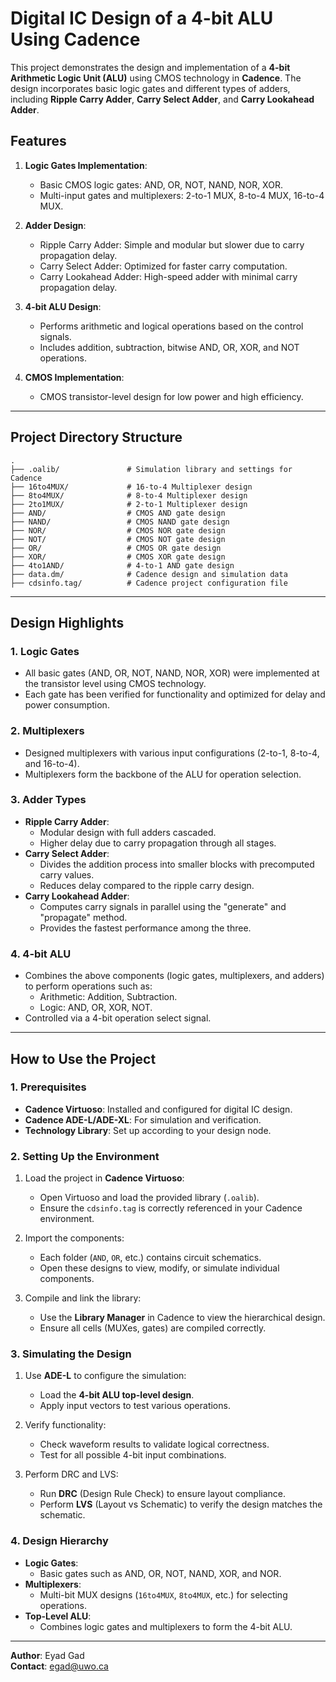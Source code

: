 # Digital IC Design of a 4-bit ALU Using Cadence

This project demonstrates the design and implementation of a **4-bit Arithmetic Logic Unit (ALU)** using CMOS technology in **Cadence**. The design incorporates basic logic gates and different types of adders, including **Ripple Carry Adder**, **Carry Select Adder**, and **Carry Lookahead Adder**.

## Features

1. **Logic Gates Implementation**: 
   - Basic CMOS logic gates: AND, OR, NOT, NAND, NOR, XOR.
   - Multi-input gates and multiplexers: 2-to-1 MUX, 8-to-4 MUX, 16-to-4 MUX.

2. **Adder Design**:
   - Ripple Carry Adder: Simple and modular but slower due to carry propagation delay.
   - Carry Select Adder: Optimized for faster carry computation.
   - Carry Lookahead Adder: High-speed adder with minimal carry propagation delay.

3. **4-bit ALU Design**:
   - Performs arithmetic and logical operations based on the control signals.
   - Includes addition, subtraction, bitwise AND, OR, XOR, and NOT operations.

4. **CMOS Implementation**:
   - CMOS transistor-level design for low power and high efficiency.

---

## Project Directory Structure

```plaintext
.
├── .oalib/               # Simulation library and settings for Cadence
├── 16to4MUX/             # 16-to-4 Multiplexer design
├── 8to4MUX/              # 8-to-4 Multiplexer design
├── 2to1MUX/              # 2-to-1 Multiplexer design
├── AND/                  # CMOS AND gate design
├── NAND/                 # CMOS NAND gate design
├── NOR/                  # CMOS NOR gate design
├── NOT/                  # CMOS NOT gate design
├── OR/                   # CMOS OR gate design
├── XOR/                  # CMOS XOR gate design
├── 4to1AND/              # 4-to-1 AND gate design
├── data.dm/              # Cadence design and simulation data
├── cdsinfo.tag/          # Cadence project configuration file
```

---

## Design Highlights

### 1. **Logic Gates**
   - All basic gates (AND, OR, NOT, NAND, NOR, XOR) were implemented at the transistor level using CMOS technology.
   - Each gate has been verified for functionality and optimized for delay and power consumption.

### 2. **Multiplexers**
   - Designed multiplexers with various input configurations (2-to-1, 8-to-4, and 16-to-4).
   - Multiplexers form the backbone of the ALU for operation selection.

### 3. **Adder Types**
   - **Ripple Carry Adder**:
     - Modular design with full adders cascaded.
     - Higher delay due to carry propagation through all stages.
   - **Carry Select Adder**:
     - Divides the addition process into smaller blocks with precomputed carry values.
     - Reduces delay compared to the ripple carry design.
   - **Carry Lookahead Adder**:
     - Computes carry signals in parallel using the "generate" and "propagate" method.
     - Provides the fastest performance among the three.

### 4. **4-bit ALU**
   - Combines the above components (logic gates, multiplexers, and adders) to perform operations such as:
     - Arithmetic: Addition, Subtraction.
     - Logic: AND, OR, XOR, NOT.
   - Controlled via a 4-bit operation select signal.

---

## How to Use the Project

### 1. Prerequisites
- **Cadence Virtuoso**: Installed and configured for digital IC design.
- **Cadence ADE-L/ADE-XL**: For simulation and verification.
- **Technology Library**: Set up according to your design node.

### 2. Setting Up the Environment
1. Load the project in **Cadence Virtuoso**:
   - Open Virtuoso and load the provided library (`.oalib`).
   - Ensure the `cdsinfo.tag` is correctly referenced in your Cadence environment.

2. Import the components:
   - Each folder (`AND`, `OR`, etc.) contains circuit schematics.
   - Open these designs to view, modify, or simulate individual components.

3. Compile and link the library:
   - Use the **Library Manager** in Cadence to view the hierarchical design.
   - Ensure all cells (MUXes, gates) are compiled correctly.

### 3. Simulating the Design
1. Use **ADE-L** to configure the simulation:
   - Load the **4-bit ALU top-level design**.
   - Apply input vectors to test various operations.

2. Verify functionality:
   - Check waveform results to validate logical correctness.
   - Test for all possible 4-bit input combinations.

3. Perform DRC and LVS:
   - Run **DRC** (Design Rule Check) to ensure layout compliance.
   - Perform **LVS** (Layout vs Schematic) to verify the design matches the schematic.

### 4. Design Hierarchy
- **Logic Gates**:
  - Basic gates such as AND, OR, NOT, NAND, XOR, and NOR.
- **Multiplexers**:
  - Multi-bit MUX designs (`16to4MUX`, `8to4MUX`, etc.) for selecting operations.
- **Top-Level ALU**:
  - Combines logic gates and multiplexers to form the 4-bit ALU.

---


**Author**: Eyad Gad  
**Contact**: [egad@uwo.ca](mailto:egad@uwo.ca)
